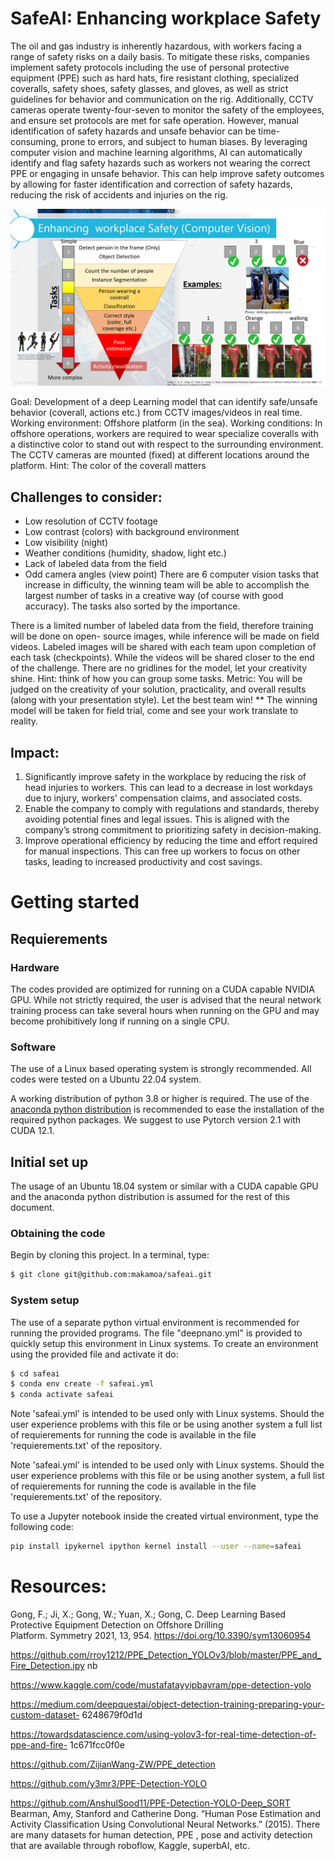 # SafeAI: Enhancing workplace Safety

The oil and gas industry is inherently hazardous, with workers facing a range of safety risks on a
daily basis. To mitigate these risks, companies implement safety protocols including the use of
personal protective equipment (PPE) such as hard hats, fire resistant clothing, specialized
coveralls, safety shoes, safety glasses, and gloves, as well as strict guidelines for behavior and
communication on the rig. Additionally, CCTV cameras operate twenty-four-seven to monitor
the safety of the employees, and ensure set protocols are met for safe operation. However,
manual identification of safety hazards and unsafe behavior can be time-consuming, prone to
errors, and subject to human biases.
By leveraging computer vision and machine learning algorithms, AI can automatically identify
and flag safety hazards such as workers not wearing the correct PPE or engaging in unsafe
behavior. This can help improve safety outcomes by allowing for faster identification and
correction of safety hazards, reducing the risk of accidents and injuries on the rig.

![Challenge pipeline](fig1.png)

Goal: Development of a deep Learning model that can identify safe/unsafe behavior (coverall,
actions etc.) from CCTV images/videos in real time.
Working environment: Offshore platform (in the sea).
Working conditions: In offshore operations, workers are required to wear specialize coveralls
with a distinctive color to stand out with respect to the surrounding environment. The CCTV
cameras are mounted (fixed) at different locations around the platform.
Hint: The color of the coverall matters

## Challenges to consider:
- Low resolution of CCTV footage
- Low contrast (colors) with background environment
- Low visibility (night)
- Weather conditions (humidity, shadow, light etc.)
- Lack of labeled data from the field
- Odd camera angles (view point)
There are 6 computer vision tasks that increase in difficulty, the winning team will be able to
accomplish the largest number of tasks in a creative way (of course with good accuracy). The tasks also sorted by the importance. 

There is a limited number of labeled data from the field, therefore training will be done on open-
source images, while inference will be made on field videos. Labeled images will be shared with
each team upon completion of each task (checkpoints). While the videos will be shared closer to
the end of the challenge. There are no gridlines for the model, let your creativity shine.
Hint: think of how you can group some tasks.
Metric: You will be judged on the creativity of your solution, practicality, and overall results
(along with your presentation style). Let the best team win!
** The winning model will be taken for field trial, come and see your work translate to reality.

## Impact:
1. Significantly improve safety in the workplace by reducing the risk of head injuries to
workers. This can lead to a decrease in lost workdays due to injury, workers&#39;
compensation claims, and associated costs.
2. Enable the company to comply with regulations and standards, thereby avoiding
potential fines and legal issues. This is aligned with the company’s strong commitment
to prioritizing safety in decision-making.
3. Improve operational efficiency by reducing the time and effort required for manual
inspections. This can free up workers to focus on other tasks, leading to increased
productivity and cost savings.

# Getting started

## Requierements

### Hardware

The codes provided are optimized for running on a CUDA capable NVIDIA GPU.
While not strictly required, the user is advised that the neural network training
process can take several hours when running on the GPU and may become prohibitively
long if running on a single CPU. 

### Software

The use of a Linux based operating system is strongly recommended. 
All codes were tested on a Ubuntu 22.04 system.

A working distribution of python 3.8 or higher is required.
The use of the [anaconda python distribution](https://www.anaconda.com/) is recommended
to ease the installation of the required python packages. We suggest to use Pytorch version 2.1 with CUDA 12.1. 


## Initial set up

The usage of an Ubuntu 18.04 system or similar with a CUDA capable GPU and the anaconda python
distribution is assumed for the rest of this document. 

### Obtaining the code

Begin by cloning this project. In a terminal, type:

```sh
$ git clone git@github.com:makamoa/safeai.git
```
### System setup

The use of a separate python virtual environment is recommended for running the provided
programs. The file "deepnano.yml" is provided to quickly setup this environment in Linux
systems. To create an environment using the provided file and activate it do:

```bash
$ cd safeai
$ conda env create -f safeai.yml
$ conda activate safeai
```
Note 'safeai.yml' is intended to be used only with Linux systems.
Should the user experience problems with this file or be using another system 
a full list of requierements for running the code is available in the file
'requierements.txt' of the repository.

Note 'safeai.yml' is intended to be used only with Linux systems.
Should the user experience problems with this file or be using another system, 
a full list of requierements for running the code is available in the file
'requierements.txt' of the repository.


To use a Jupyter notebook inside the created virtual environment, type the following code:

```bash
pip install ipykernel ipython kernel install --user --name=safeai
```
# Resources:

Gong, F.; Ji, X.; Gong, W.; Yuan, X.; Gong, C. Deep Learning Based Protective Equipment
Detection on Offshore Drilling Platform. Symmetry 2021, 13, 954.
https://doi.org/10.3390/sym13060954

https://github.com/rroy1212/PPE_Detection_YOLOv3/blob/master/PPE_and_Fire_Detection.ipy
nb

https://www.kaggle.com/code/mustafatayyipbayram/ppe-detection-yolo

https://medium.com/deepquestai/object-detection-training-preparing-your-custom-dataset-
6248679f0d1d

https://towardsdatascience.com/using-yolov3-for-real-time-detection-of-ppe-and-fire-
1c671fcc0f0e

https://github.com/ZijianWang-ZW/PPE_detection

https://github.com/y3mr3/PPE-Detection-YOLO

https://github.com/AnshulSood11/PPE-Detection-YOLO-Deep_SORT
Bearman, Amy, Stanford and Catherine Dong. “Human Pose Estimation and Activity
Classification Using Convolutional Neural Networks.” (2015).
There are many datasets for human detection, PPE , pose and activity detection that are available
through roboflow, Kaggle, superbAI, etc.




